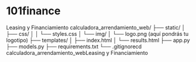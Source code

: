 # 101finance
Leasing y Financiamiento
calculadora_arrendamiento_web/
├── static/
│   ├── css/
│   │   └── styles.css
│   └── img/
│       └── logo.png  (aquí pondrás tu logotipo)
├── templates/
│   ├── index.html
│   └── results.html
├── app.py
├── models.py
├── requirements.txt
└── .gitignorecd calculadora_arrendamiento_webLeasing y Financiamiento
